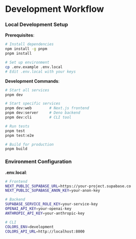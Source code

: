 # **Development Workflow**

### **Local Development Setup**

**Prerequisites**:

```bash
# Install dependencies
npm install -g pnpm
pnpm install

# Set up environment
cp .env.example .env.local
# Edit .env.local with your keys
```

**Development Commands**:

```bash
# Start all services
pnpm dev

# Start specific services
pnpm dev:web        # Next.js frontend
pnpm dev:server     # Deno backend
pnpm dev:cli        # CLI tool

# Run tests
pnpm test
pnpm test:e2e

# Build for production
pnpm build
```

### **Environment Configuration**

**.env.local**:

```bash
# Frontend
NEXT_PUBLIC_SUPABASE_URL=https://your-project.supabase.co
NEXT_PUBLIC_SUPABASE_ANON_KEY=your-anon-key

# Backend
SUPABASE_SERVICE_ROLE_KEY=your-service-key
OPENAI_API_KEY=your-openai-key
ANTHROPIC_API_KEY=your-anthropic-key

# CLI
COLORS_ENV=development
COLORS_API_URL=http://localhost:8000
```

